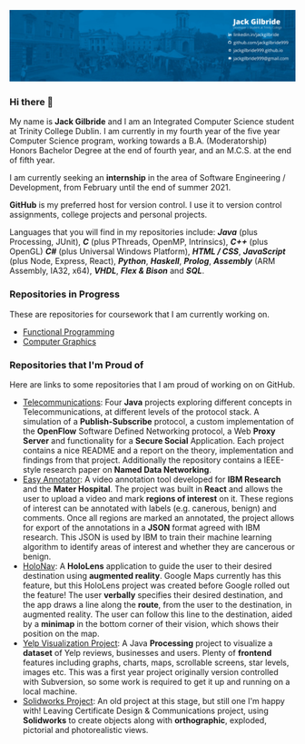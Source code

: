 ![Cover Photo](cover.png)
### Hi there 👋

My name is **Jack Gilbride** and I am an Integrated Computer Science student at Trinity College Dublin. I am currently in my fourth year of the five year Computer Science program, working towards a B.A. (Moderatorship) Honors Bachelor Degree at the end of fourth year, and an M.C.S. at the end of fifth year. 

I am currently seeking an **internship** in the area of Software Engineering / Development, from February until the end of summer 2021.

**GitHub** is my preferred host for version control. I use it to version control assignments, college projects and personal projects. 

Languages that you will find in my repositories include: ***Java*** (plus Processing, JUnit), ***C*** (plus PThreads, OpenMP, Intrinsics), ***C++*** (plus OpenGL) ***C#*** (plus Universal Windows Platform), ***HTML / CSS***, ***JavaScript*** (plus Node, Express, React), ***Python***, ***Haskell***, ***Prolog***, ***Assembly*** (ARM Assembly, IA32, x64), ***VHDL***, ***Flex & Bison*** and ***SQL***.

### Repositories in Progress
These are repositories for coursework that I am currently working on.
- [Functional Programming](https://github.com/jackgilbride999/Functional-Programming)
- [Computer Graphics](https://github.com/jackgilbride999/Computer-Graphics)

### Repositories that I'm Proud of
Here are links to some repositories that I am proud of working on on GitHub.
- [Telecommunications](https://github.com/jackgilbride999/Telecommunications): Four **Java** projects exploring different concepts in Telecommunications, at different levels of the protocol stack. A simulation of a **Publish-Subscribe** protocol, a custom implementation of the **OpenFlow** Software Defined Networking protocol, a Web **Proxy Server** and functionality for a **Secure Social** Application. Each project contains a nice README and a report on the theory, implementation and findings from that project. Additionally the repository contains a IEEE-style research paper on **Named Data Networking**.
- [Easy Annotator](https://github.com/CSU33013-SWENG-Group-9/Easy-Annotator): A video annotation tool developed for **IBM Research** and the **Mater Hospital**. The project was built in **React** and allows the user to upload a video and mark **regions of interest** on it. These regions of interest can be annotated with labels (e.g. canerous, benign) and comments. Once all regions are marked an annotated, the project allows for export of the annotations in a **JSON** format agreed with IBM research. This JSON is used by IBM to train their machine learning algorithm to identify areas of interest and whether they are cancerous or benign.
- [HoloNav](https://github.com/jackgilbride999/HoloNav): A **HoloLens** application to guide the user to their desired destination using **augmented reality**. Google Maps currently has this feature, but this HoloLens project was created before Google rolled out the feature! The user **verbally** specifies their desired destination, and the app draws a line along the **route**, from the user to the destination, in augmented reality. The user can follow this line to the destination, aided by a **minimap** in the bottom corner of their vision, which shows their position on the map.
- [Yelp Visualization Project](https://github.com/jackgilbride999/Yelp-Visualization-Project): A Java **Processing** project to visualize a **dataset** of Yelp reviews, businesses and users. Plenty of **frontend** features including graphs, charts, maps, scrollable screens, star levels, images etc. This was a first year project originally version controlled with Subversion, so some work is required to get it up and running on a local machine.
- [Solidworks Project](https://github.com/jackgilbride999/Solidworks-Project): An old project at this stage, but still one I'm happy with! Leaving Certificate Design & Communications project, using **Solidworks** to create objects along with **orthographic**, exploded, pictorial and photorealistic views. 

<!--
**jackgilbride999/jackgilbride999** is a ✨ _special_ ✨ repository because its `README.md` (this file) appears on your GitHub profile.

Here are some ideas to get you started:

- 🔭 I’m currently working on ...
- 🌱 I’m currently learning ...
- 👯 I’m looking to collaborate on ...
- 🤔 I’m looking for help with ...
- 💬 Ask me about ...
- 📫 How to reach me: ...
- 😄 Pronouns: ...
- ⚡ Fun fact: ...
-->
